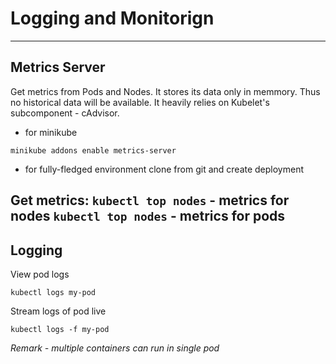 # Logging and Monitorign

---

## Metrics Server
Get metrics from Pods and Nodes. It stores its data only in memmory. Thus no historical data will be available. It heavily relies on Kubelet's subcomponent - cAdvisor.
 -  for minikube
```
minikube addons enable metrics-server
```
 - for fully-fledged environment clone from git and create deployment

Get metrics:
`kubectl top nodes` - metrics for nodes
`kubectl top nodes` - metrics for pods
---

## Logging

View pod logs

```
kubectl logs my-pod
```
Stream logs of pod live
```
kubectl logs -f my-pod
```

*Remark - multiple containers can run in single pod*
